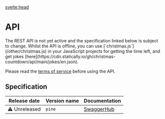 <script>
	import Warning from '../components/Admonitions/Warning.svelte';
</script>

<svelte:head>

<title>API • Christmas Countdown</title>
<meta name="title" content="API • Christmas Countdown" />
<meta name="og:title" content="API • Christmas Countdown" />
<meta name="twitter:title" content="API • Christmas Countdown" />
<meta name="description" content="Use the Christmas Countdown REST API to get the time left to Christmas and Christmas jokes." />
<meta name="og:description" content="Use the Christmas Countdown REST API to get the time left to Christmas and Christmas jokes." />
<meta name="twitter:description" content="Use the Christmas Countdown REST API to get the time left to Christmas and Christmas jokes." />
</svelte:head>

<div class="sm:col-span-3 m-4 sm:m-8 prose mx-auto sm:prose-xl">

# API

<Warning>
The REST API is not yet active and the specification linked below is subject to change.
Whilst the API is offline, you can use [`christmas.js`](/other/christmas.js) in your JavaScript projects for getting the time left, and get jokes [here](https://cdn.statically.io/gh/christmas-countdown/api/main/jokes/en.json).
</Warning>


Please read the [terms of service](/terms) before using the API. 

## Specification

|Release date |Version name|Documentation|
|-------------|------------|-------------|
|<!--November 2021-->⚠️ Unreleased|`pine`|[SwaggerHub](https://app.swaggerhub.com/apis-docs/eartharoid/christmas-countdown/pine)|

</div>
